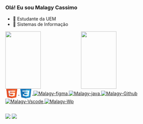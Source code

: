 ## <h3> Olá!  Eu sou Malagy Cassimo </h3> 


- 🔭 Estudante da UEM     
- 🌱 Sistemas de Informação


<div align="center1">
  <a href="https://github.com/malagycassimo">
  <img  align = "left" height="180em" width ="47%" src="https://github-readme-stats.vercel.app/api?username=malagycassimo&show_icons=true&theme=dark&include_all_commits=true&count_private=true"/>
  <img  align = "left" height="180"  width ="47%"  src="https://github-readme-stats.vercel.app/api/top-langs/?username=malagycassimo&layout=compact&langs_count=7&theme=dark"/>

</div><br/>


	
##	
	
<p>	
<br/><br/>
<div align = "center1" ><br><br><br>

  <img align="center" alt="Malagy-HTML" height="30" width="40" src="https://raw.githubusercontent.com/devicons/devicon/master/icons/html5/html5-original.svg">
  <img align="center" alt="Malagy-CSS" height="30" width="40" src="https://raw.githubusercontent.com/devicons/devicon/master/icons/css3/css3-original.svg">
  <img align="center" alt="Malagy-figma" height="30" width="40" src="https://cdn.jsdelivr.net/gh/devicons/devicon/icons/figma/figma-original.svg" />
    <img align="center" alt="Malagy-java" height="30" width="40" src="https://cdn.jsdelivr.net/gh/devicons/devicon/icons/java/java-original.svg" >
  <img align="center" alt="Malagy-Github" height="30" width="40" src="https://cdn.jsdelivr.net/gh/devicons/devicon/icons/github/github-original.svg" />
  <img align="center" alt="Malagy-Vscode" height="30" width="40" src="https://cdn.jsdelivr.net/gh/devicons/devicon/icons/vscode/vscode-original.svg" />
  <img align="center" alt="Malagy-Wp" height="30" width="40" src="https://cdn.jsdelivr.net/gh/devicons/devicon/icons/wordpress/wordpress-original.svg" />

  </div>
  
##

<div align = "center1">

  <a href = "mailto:malagyy@gmail.com"><img src="https://img.shields.io/badge/-Gmail-%23333?style=for-the-badge&logo=gmail&logoColor=white" target="_blank"></a>
  <a href="https://www.linkedin.com/in/malagy-cassimo-bb129b221/" target="_blank"><img src="https://img.shields.io/badge/-LinkedIn-%230077B5?style=for-the-badge&logo=linkedin&logoColor=white" target="_blank"></a> 
  
</div>
